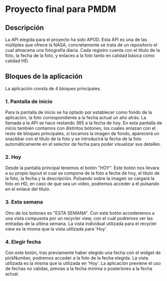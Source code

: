 # Proyecto final para PMDM

## Descripción

La API elegida para el proyecto ha sido APOD. Esta API es una de las múltiples que ofrece la NASA, concretamente se trata de un repositorio el cual almacena una fotografía diaria. Cada registro cuenta con el título de la foto, la fecha de la foto, y enlaces a la foto tanto en calidad básica como calidad HD.

## Bloques de la aplicación

La aplicación consta de 4 bloques principales.

### 1. Pantalla de inicio
Para la pantalla de inicio se ha optado por establecer como fondo de la aplicación, la foto correspondiente a la fecha actual un año atrás. La llamada a la API se hace restando 365 a la fecha de hoy. En esta pantalla de inicio también contamos con distintos botones, los cuales enlazan con el resto de bloques principales, si tocamos la imagen de fondo, aparecerá un snackbar con el título de la foto y se introducirá la fecha de la foto automáticamente en el selector de fecha para poder visualizar sus detalles.

### 2. Hoy
Desde la pantalla principal tenemos el botón "HOY". Este botón nos llevara a su propio layout el cual se compone de la foto a fecha de hoy, el título de la foto, la fecha y la descripción. Pulsando sobre la imagen se cargará la foto en HD, en caso de que sea un video, podremos acceder a él pulsando en el enlace del título.

### 3. Esta semana
Otro de los botones es "ESTA SEMANA". Con este botón accederemos a una vista compuesta por un recycler view, con el cuál podremos ver las entradas de la última semana. La vista individual utilizada para el recycler view es la misma que la vista utilizada para 'Hoy'.

### 4. Elegir fecha
Con este botón, tras previamente haber elegido una fecha con el widget de pickNumber, podremos acceder a la foto de la fecha elegida. La vista utilizada es la misma que la utilizada en 'Hoy'. La aplicación previene el uso de fechas no válidas, previas a la fecha mínima o posteriores a la fecha actual. 
